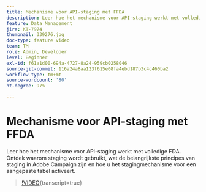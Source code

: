 ```yaml
---
title: Mechanisme voor API-staging met FFDA
description: Leer hoe het mechanisme voor API-staging werkt met volledige FDA. Ontdek waarom staging wordt gebruikt, wat de belangrijkste principes van staging in Adobe Campaign zijn en hoe u het stagingmechanisme voor een aangepaste tabel activeert.
feature: Data Management
jira: KT-7974
thumbnail: 339276.jpg
doc-type: feature video
team: TM
role: Admin, Developer
level: Beginner
exl-id: f61a1d00-694a-4727-8a24-959cb0258046
source-git-commit: 116a24a8aa123f615e08fa4ebd187b3c4c460ba2
workflow-type: tm+mt
source-wordcount: '80'
ht-degree: 97%

---
```


# Mechanisme voor API-staging met FFDA

Leer hoe het mechanisme voor API-staging werkt met volledige FDA. Ontdek waarom staging wordt gebruikt, wat de belangrijkste principes van staging in Adobe Campaign zijn en hoe u het stagingmechanisme voor een aangepaste tabel activeert.

>[!VIDEO](https://video.tv.adobe.com/v/339276?quality=12&learn=on){transcript=true}
